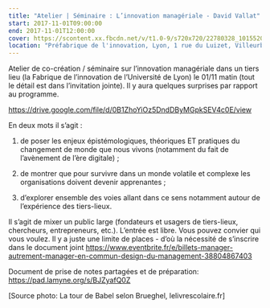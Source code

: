 ```yaml
---
title: "Atelier | Séminaire : L’innovation managériale - David Vallat"
start: 2017-11-01T09:00:00
end: 2017-11-01T12:00:00
cover: https://scontent.xx.fbcdn.net/v/t1.0-9/s720x720/22780328_10155206900538915_8595027661903830023_n.jpg?oh=d067f5736febda39c33517ec8a5b958d&oe=5B0321B7
location: "Préfabrique de l'innovation, Lyon, 1 rue du Luizet, Villeurbanne, 69100"
---
```

 Atelier de co-création / séminaire sur l’innovation managériale dans un tiers lieu (la Fabrique de l’innovation de l’Université de Lyon) le 01/11 matin (tout le détail est dans l’invitation jointe). Il y aura quelques surprises par rapport au programme.

https://drive.google.com/file/d/0B1ZhoYiOz5DndDByMGpkSEV4c0E/view

En deux mots il s’agit :
1) de poser les enjeux épistémologiques, théoriques ET pratiques du changement de monde que nous vivons (notamment du fait de l’avènement de l’ère digitale) ;

2) de montrer que pour survivre dans un monde volatile et complexe les organisations doivent devenir apprenantes ;

3) d’explorer ensemble des voies allant dans ce sens notamment autour de l’expérience des tiers-lieux.

Il s’agit de mixer un public large (fondateurs et usagers de tiers-lieux, chercheurs, entrepreneurs, etc.). L’entrée est libre. Vous pouvez convier qui vous voulez. Il y a juste une limite de places -
 d’où la nécessité de s’inscrire dans le document joint https://www.eventbrite.fr/e/billets-manager-autrement-manager-en-commun-design-du-management-38804867403

Document de prise de notes partagées et de préparation: https://pad.lamyne.org/s/BJZyafQ0Z

[Source photo: La tour de Babel selon Brueghel, lelivrescolaire.fr]
